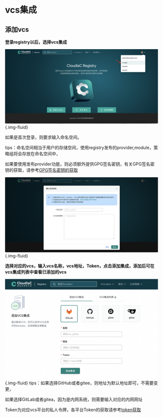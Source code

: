 # vcs集成
## 添加vcs
**登录registry以后，选择vcs集成**

![img](../images/registry-vcs1.png){.img-fluid}

如果是首次登录，则要求输入命名空间。

tips：命名空间相当于用户的存储空间，使用registry发布的provider,module，策略组将会存放在命名空间中，

如果要使用发布provider功能，则必须额外提供GPG签名密钥，有关GPG签名密钥的获取，请参考[GPG签名密钥的获取](#gpg)

![img](../images/registry-vcs2.png){.img-fluid}

**选择对应的vcs，输入vcs名称，vcs地址，Token，点击添加集成，添加后可在vcs集成列表中查看已添加的vcs**

![img](../images/registry-vcs3.png){.img-fluid}
tips：如果选择GitHub或者gitee，则地址为默认地址即可，不需要变更，

如果选择GitLab或者gitea，因为是内网系统，则需要输入对应的内网网址

Token为对应vcs平台的私人令牌，各平台Token的获取请参考[token获取](../quick-start/token.md)